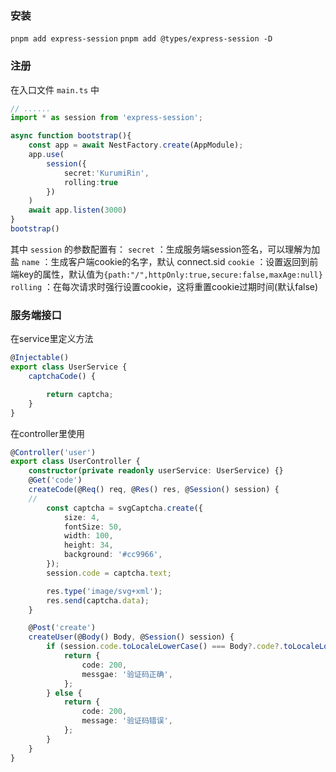 ### 安装
`pnpm add express-session`
`pnpm add @types/express-session -D`

### 注册
在入口文件 `main.ts` 中
```ts
// ......
import * as session from 'express-session';

async function bootstrap(){
	const app = await NestFactory.create(AppModule);
	app.use(
		session({
			secret:'KurumiRin',
			rolling:true
		})
	)
	await app.listen(3000)
}
bootstrap()
```
其中 `session` 的参数配置有：
`secret` ：生成服务端session签名，可以理解为加盐
`name`  ：生成客户端cookie的名字，默认 connect.sid
`cookie` ：设置返回到前端key的属性，默认值为`{path:"/",httpOnly:true,secure:false,maxAge:null}`
`rolling` ：在每次请求时强行设置cookie，这将重置cookie过期时间(默认false)

### 服务端接口
在service里定义方法
```ts
@Injectable()
export class UserService {
	captchaCode() {

		return captcha;
	}
}
```
在controller里使用

```ts
@Controller('user')
export class UserController {
	constructor(private readonly userService: UserService) {}
	@Get('code')
	createCode(@Req() req, @Res() res, @Session() session) {
    //
		const captcha = svgCaptcha.create({
			size: 4,
			fontSize: 50,
			width: 100,
			height: 34,
			background: '#cc9966',
		});
	    session.code = captcha.text;

	    res.type('image/svg+xml');
	    res.send(captcha.data);
	}

	@Post('create')
	createUser(@Body() Body, @Session() session) {
	    if (session.code.toLocaleLowerCase() === Body?.code?.toLocaleLowerCase()) {
			return {
				code: 200,
				messgae: '验证码正确',
			};
		} else {
			return {
				code: 200,
				message: '验证码错误',
			};
		}
	}
}

```